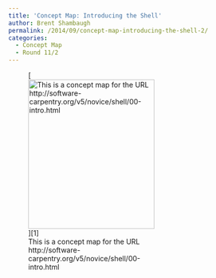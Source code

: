 ```yaml
---
title: 'Concept Map: Introducing the Shell'
author: Brent Shambaugh
permalink: /2014/09/concept-map-introducing-the-shell-2/
categories:
  - Concept Map
  - Round 11/2
---
```

<figure id="attachment_8780" style="width: 253px;" class="wp-caption alignnone">[<img class="size-medium wp-image-8780" alt="This is a concept map for the URL http://software-carpentry.org/v5/novice/shell/00-intro.html" src="http://teaching.software-carpentry.org/wp-content/uploads/2014/09/intro_computers2-253x300.png" width="253" height="300" />][1]<figcaption class="wp-caption-text">This is a concept map for the URL http://software-carpentry.org/v5/novice/shell/00-intro.html</figcaption></figure>

 [1]: http://teaching.software-carpentry.org/wp-content/uploads/2014/09/intro_computers2.png
